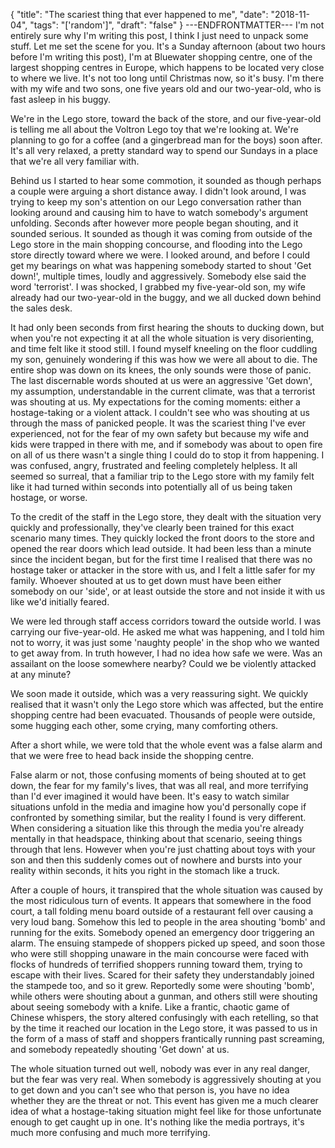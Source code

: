 {
  "title": "The scariest thing that ever happened to me",
  "date": "2018-11-04",
  "tags": "['random']",
  "draft": "false"
}
---ENDFRONTMATTER---
I'm not entirely sure why I'm writing this post, I think I just need to unpack some stuff. Let me set the scene for you. It's a Sunday afternoon (about two hours before I'm writing this post), I'm at Bluewater shopping centre, one of the largest shopping centres in Europe, which happens to be located very close to where we live. It's not too long until Christmas now, so it's busy. I'm there with my wife and two sons, one five years old and our two-year-old, who is fast asleep in his buggy.

We're in the Lego store, toward the back of the store, and our five-year-old is telling me all about the Voltron Lego toy that we're looking at. We're planning to go for a coffee (and a gingerbread man for the boys) soon after. It's all very relaxed, a pretty standard way to spend our Sundays in a place that we're all very familiar with.

Behind us I started to hear some commotion, it sounded as though perhaps a couple were arguing a short distance away. I didn't look around, I was trying to keep my son's attention on our Lego conversation rather than looking around and causing him to have to watch somebody's argument unfolding. Seconds after however more people began shouting, and it sounded serious. It sounded as though it was coming from outside of the Lego store in the main shopping concourse, and flooding into the Lego store directly toward where we were. I looked around, and before I could get my bearings on what was happening somebody started to shout 'Get down!', multiple times, loudly and aggressively. Somebody else said the word 'terrorist'. I was shocked, I grabbed my five-year-old son, my wife already had our two-year-old in the buggy, and we all ducked down behind the sales desk.

It had only been seconds from first hearing the shouts to ducking down, but when you're not expecting it at all the whole situation is very disorienting, and time felt like it stood still. I found myself kneeling on the floor cuddling my son, genuinely wondering if this was how we were all about to die. The entire shop was down on its knees, the only sounds were those of panic. The last discernable words shouted at us were an aggressive 'Get down', my assumption, understandable in the current climate, was that a terrorist was shouting at us. My expectations for the coming moments: either a hostage-taking or a violent attack. I couldn't see who was shouting at us through the mass of panicked people. It was the scariest thing I've ever experienced, not for the fear of my own safety but because my wife and kids were trapped in there with me, and if somebody was about to open fire on all of us there wasn't a single thing I could do to stop it from happening. I was confused, angry, frustrated and feeling completely helpless. It all seemed so surreal, that a familiar trip to the Lego store with my family felt like it had turned within seconds into potentially all of us being taken hostage, or worse.

To the credit of the staff in the Lego store, they dealt with the situation very quickly and professionally, they've clearly been trained for this exact scenario many times. They quickly locked the front doors to the store and opened the rear doors which lead outside. It had been less than a minute since the incident began, but for the first time I realised that there was no hostage taker or attacker in the store with us, and I felt a little safer for my family. Whoever shouted at us to get down must have been either somebody on our 'side', or at least outside the store and not inside it with us like we'd initially feared.

We were led through staff access corridors toward the outside world. I was carrying our five-year-old. He asked me what was happening, and I told him not to worry, it was just some 'naughty people' in the shop who we wanted to get away from. In truth however, I had no idea how safe we were. Was an assailant on the loose somewhere nearby? Could we be violently attacked at any minute?

We soon made it outside, which was a very reassuring sight. We quickly realised that it wasn't only the Lego store which was affected, but the entire shopping centre had been evacuated. Thousands of people were outside, some hugging each other, some crying, many comforting others.

After a short while, we were told that the whole event was a false alarm and that we were free to head back inside the shopping centre.

False alarm or not, those confusing moments of being shouted at to get down, the fear for my family's lives, that was all real, and more terrifying than I'd ever imagined it would have been. It's easy to watch similar situations unfold in the media and imagine how you'd personally cope if confronted by something similar, but the reality I found is very different. When considering a situation like this through the media you're already mentally in that headspace, thinking about that scenario, seeing things through that lens. However when you're just chatting about toys with your son and then this suddenly comes out of nowhere and bursts into your reality within seconds, it hits you right in the stomach like a truck.

After a couple of hours, it transpired that the whole situation was caused by the most ridiculous turn of events. It appears that somewhere in the food court, a tall folding menu board outside of a restaurant fell over causing a very loud bang. Somehow this led to people in the area shouting 'bomb' and running for the exits. Somebody opened an emergency door triggering an alarm. The ensuing stampede of shoppers picked up speed, and soon those who were still shopping unaware in the main concourse were faced with flocks of hundreds of terrified shoppers running toward them, trying to escape with their lives. Scared for their safety they understandably joined the stampede too, and so it grew. Reportedly some were shouting 'bomb', while others were shouting about a gunman, and others still were shouting about seeing somebody with a knife. Like a frantic, chaotic game of Chinese whispers, the story altered confusingly with each retelling, so that by the time it reached our location in the Lego store, it was passed to us in the form of a mass of staff and shoppers frantically running past screaming, and somebody repeatedly shouting 'Get down' at us.

The whole situation turned out well, nobody was ever in any real danger, but the fear was very real. When somebody is aggressively shouting at you to get down and you can't see who that person is, you have no idea whether they are the threat or not. This event has given me a much clearer idea of what a hostage-taking situation might feel like for those unfortunate enough to get caught up in one. It's nothing like the media portrays, it's much more confusing and much more terrifying.